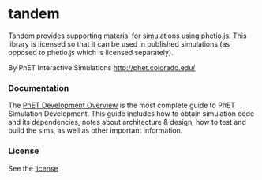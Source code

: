 tandem
=====

Tandem provides supporting material for simulations using phetio.js.  This library is licensed
so that it can be used in published simulations (as opposed to phetio.js which is licensed separately).

By PhET Interactive Simulations
http://phet.colorado.edu/

### Documentation
The [PhET Development Overview](http://bit.ly/phet-development-overview) is the most complete guide to PhET Simulation Development. This guide includes how 
to obtain simulation code and its dependencies, notes about architecture & design, how to test and build the sims, as well as other important information.

### License
See the [license](LICENSE)